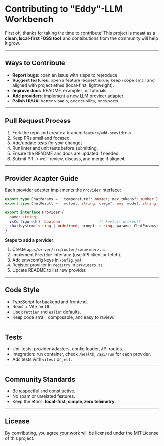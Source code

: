 # Contributing to "Eddy"-LLM Workbench

First off, thanks for taking the time to contribute! This project is meant as a **clean, local-first FOSS tool**, and contributions from the community will help it grow.

---

## Ways to Contribute

* **Report bugs**: open an issue with steps to reproduce.
* **Suggest features**: open a feature request issue; keep scope small and aligned with project ethos (local-first, lightweight).
* **Improve docs**: README, examples, or tutorials.
* **Add providers**: implement a new LLM provider adapter.
* **Polish UI/UX**: better visuals, accessibility, or exports.

---

## Pull Request Process

1. Fork the repo and create a branch: `feature/add-provider-x`.
2. Keep PRs small and focused.
3. Add/update tests for your changes.
4. Run linter and unit tests before submitting.
5. Ensure the README and docs are updated if needed.
6. Submit PR → we’ll review, discuss, and merge if aligned.

---

## Provider Adapter Guide

Each provider adapter implements the `Provider` interface:

```ts
export type ChatParams = { temperature?: number; max_tokens?: number };
export type ChatResult = { output: string; usage?: any; model: string; latency_ms: number };

export interface Provider {
  name: string;
  isConfigured(): boolean;                 // key/url present?
  chat(system: string | undefined, prompt: string, params: ChatParams): Promise<ChatResult>;
}
```

**Steps to add a provider:**

1. Create `apps/server/src/router/<provider>.ts`.
2. Implement `Provider` interface (use API client or fetch).
3. Add env/config keys in `config.yml`.
4. Register provider in `registry` in `providers.ts`.
5. Update README to list new provider.

---

## Code Style

* TypeScript for backend and frontend.
* React + Vite for UI.
* Use `prettier` and `eslint` defaults.
* Keep code small, composable, and easy to review.

---

## Tests

* Unit tests: provider adapters, config loader, API routes.
* Integration: run container, check `/health`, `/api/run` for each provider.
* Add tests with `vitest` or `jest`.

---

## Community Standards

* Be respectful and constructive.
* No spam or unrelated features.
* Keep the ethos: **local-first, simple, zero telemetry.**

---

## License

By contributing, you agree your work will be licensed under the MIT License of this project.
